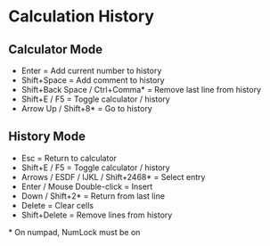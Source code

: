 # Calculation History

## Calculator Mode
- Enter = Add current number to history<br>
- Shift+Space = Add comment to history<br>
- Shift+Back Space / Ctrl+Comma* = Remove last line from history<br>
- Shift+E / F5 = Toggle calculator / history<br>
- Arrow Up / Shift+8* = Go to history<br>

## History Mode
- Esc = Return to calculator<br>
- Shift+E / F5 = Toggle calculator / history<br>
- Arrows / ESDF / IJKL / Shift+2468* = Select entry<br>
- Enter / Mouse Double-click = Insert<br>
- Down / Shift+2* = Return from last line<br>
- Delete = Clear cells<br>
- Shift+Delete = Remove lines from history<br>

\* On numpad, NumLock must be on
